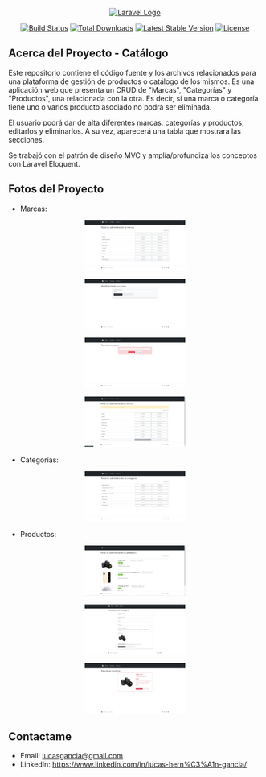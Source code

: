 <p align="center"><a href="https://laravel.com" target="_blank"><img src="https://raw.githubusercontent.com/laravel/art/master/logo-lockup/5%20SVG/2%20CMYK/1%20Full%20Color/laravel-logolockup-cmyk-red.svg" width="400" alt="Laravel Logo"></a></p>

<p align="center">
<a href="https://github.com/laravel/framework/actions"><img src="https://github.com/laravel/framework/workflows/tests/badge.svg" alt="Build Status"></a>
<a href="https://packagist.org/packages/laravel/framework"><img src="https://img.shields.io/packagist/dt/laravel/framework" alt="Total Downloads"></a>
<a href="https://packagist.org/packages/laravel/framework"><img src="https://img.shields.io/packagist/v/laravel/framework" alt="Latest Stable Version"></a>
<a href="https://packagist.org/packages/laravel/framework"><img src="https://img.shields.io/packagist/l/laravel/framework" alt="License"></a>
</p>

## Acerca del Proyecto - Catálogo

Este repositorio contiene el código fuente y los archivos relacionados para una plataforma de gestión de productos o catálogo de los mismos. Es una aplicación web que presenta un CRUD de "Marcas", "Categorías" y "Productos", una relacionada con la otra. Es decir, si una marca o categoría tiene uno o varios producto asociado no podrá ser eliminada. 

El usuario podrá dar de alta diferentes marcas, categorías y productos, editarlos y eliminarlos. A su vez, aparecerá una tabla que mostrara las secciones.

Se trabajó con el patrón de diseño MVC y amplía/profundiza los conceptos con Laravel Eloquent.

## Fotos del Proyecto

- Marcas:

<p align="center"><img src="/public/imgs/catalogoMarcas_project.png" width="200" alt="foto_proyecto"></p>
<p align="center"><img src="/public/imgs/updateMarcas_catalogo_project.png" width="200" alt="foto_proyecto"></p>
<p align="center"><img src="/public/imgs/deleteMarcas_catalogo_project.png" width="200" alt="foto_proyecto"></p>
<p align="center"><img src="/public/imgs/check_deleteMarcas_catalogo_project.png" width="200" alt="foto_proyecto"></p>

- Categorías:

<p align="center"><img src="/public/imgs/catalogoCategoria_project.png" width="200" alt="foto_proyecto"></p>

- Productos:

<p align="center"><img src="/public/imgs/catalogoProductos_project.png" width="200" alt="foto_proyecto"></p>
<p align="center"><img src="/public/imgs/updateProductos_catalogo_project.png" width="200" alt="foto_proyecto"></p>
<p align="center"><img src="/public/imgs/deleteProductos_catalogo_project.png" width="200" alt="foto_proyecto"></p>

## Contactame

- Email: lucasgancia@gmail.com
- LinkedIn: https://www.linkedin.com/in/lucas-hern%C3%A1n-gancia/
